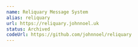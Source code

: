 ```yaml
---
name: Reliquary Message System
alias: reliquary
url: https://reliquary.johnnoel.uk
status: Archived
codeUrl: https://github.com/johnnoel/reliquary
---
```

